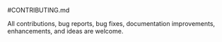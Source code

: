 #CONTRIBUTING.md

All contributions, bug reports, bug fixes, documentation improvements, enhancements, and ideas are welcome.
